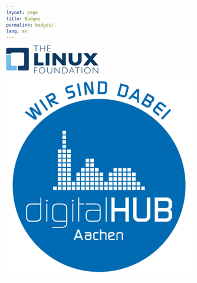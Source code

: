 ```yaml
---
layout: page
title: Badges
permalink: badges/
lang: en
---
```


<div class="row">
  <div class="column">
    <img class="badge" src="/assets/site/images/250px-Linux_Foundation_logo.png" alt="Logo Linux Foundation" title="Linux Foundation Supporter" />
  </div>
  <div class="column">
    <img class="badge" src="/assets/site/images/hubaachen_badge_invert.png" alt="Logo digitalHUB Supporter" title="digitalHUB Supporter" />
  </div>
</div>
